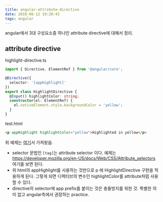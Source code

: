 ```yaml
---
title: angular-attribute-directive
date: 2018-06-12 19:20:43
tags: angular
---
```


angular에서 3대 구성요소중 하나인 attribute directive에 대해서 정리.

## attribute directive

highlight-directive.ts
```typescript
import { Directive, ElementRef } from '@angular/core';

@Directive({
  selector: '[appHighlight]'
})
export class HighlightDirective {
  @Input() highlightColor: string;
  constructor(el: ElementRef) {
    el.nativeElement.style.backgroundColor = 'yellow';
  }
}
```

test.html
```html
<p appHighlight highlightColor="yellow">Highlighted in yellow</p>
```

위 예제는 [여기](https://angular.io/guide/attribute-directives)서 가져왔음.

- selector 문법인 `[tag]`는 attribute selector 이다. 예제는 https://developer.mozilla.org/en-US/docs/Web/CSS/Attribute_selectors 여기를 보면 된다.
- 위 html의 appHighlight를 사용하는 것만으로 p 에 HighlightDirective 구현을 적용하게 된다. 그렇게 되면 디렉티브의 변수인 highlightColor를 attribute처럼 사용할 수 있다.
- directive의 selector에 app prefix를 붙이는 것은 충돌방지를 위한 것. 특별한 의미 없고 angular측에서 권장하는 practice.






